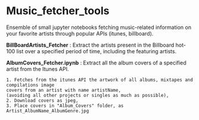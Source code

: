 # Music_fetcher_tools

Ensemble of small jupyter notebooks fetching music-related information on your favorite artists through popular APIs (itunes, billboard).

**BillBoardArtists_Fetcher** : Extract the artists present in the Billboard hot-100 list over a specified period of time, including the featuring artists.  

**AlbumCovers_Fetcher.ipynb** : Extract all the album covers of a specified artist from the Itunes API. 

    1. Fetches from the itunes API the artwork of all albums, mixtapes and compilations image 
    covers from an artist with name artistName,
    (avoiding all other projects or singles as much as possible),
    2. Download covers as jpeg,
    3. Place covers in "Album_Covers" folder, as Artist_AlbumName_AlbumGenre.jpg
    
